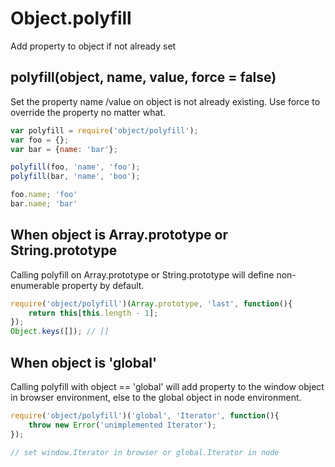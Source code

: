 # Object.polyfill

Add property to object if not already set

## polyfill(object, name, value, force = false)

Set the property name /value on object is not already existing. Use force to override the property no matter what.

```javascript
var polyfill = require('object/polyfill');
var foo = {};
var bar = {name: 'bar'};

polyfill(foo, 'name', 'foo');
polyfill(bar, 'name', 'boo');

foo.name; 'foo'
bar.name; 'bar'
```

## When object is Array.prototype or String.prototype

Calling polyfill on Array.prototype or String.prototype will define non-enumerable property by default.

```javascript
require('object/polyfill')(Array.prototype, 'last', function(){
	return this[this.length - 1];
});
Object.keys([]); // []
```

## When object is 'global'

Calling polyfill with object == 'global' will add property to the window object in browser environment, else to the global object in node environment.

```javascript
require('object/polyfill')('global', 'Iterator', function(){
	throw new Error('unimplemented Iterator');
});

// set window.Iterator in browser or global.Iterator in node
```